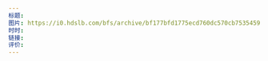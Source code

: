 ```yaml
---
标题: 
图片: https://i0.hdslb.com/bfs/archive/bf177bfd1775ecd760dc570cb753545954ce6eca.jpg@196w_123h_1c.webp
时时: 
链接: 
评价:
---
```


